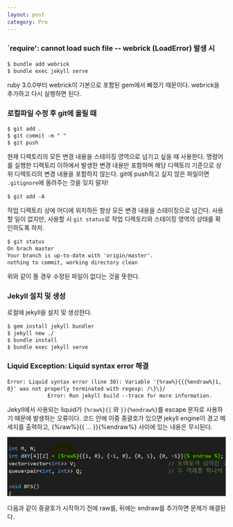 ```yaml
---
layout: post
category: Pro
---
```


### `require': cannot load such file -- webrick (LoadError) 발생 시

```
$ bundle add webrick
$ bundle exec jekyll serve
```
ruby 3.0.0부터 webrick이 기본으로 포함된 gem에서 빠졌기 때문이다. webrick을 추가하고 다시 실행하면 된다. 

### 로컬파일 수정 후 git에 올릴 때

```
$ git add .
$ git commit -m " "
$ git push
```

현재 디렉토리의 모든 변경 내용을 스테이징 영역으로 넘기고 싶을 때 사용한다. 명령어를 실행한 디렉토리 이하에서 발생한 변경 내용만 포함하며
해당 디렉토리 기준으로 상위 디렉토리의 변경 내용을 포함하지 않는다. git에 push하고 싶지 않은 파일이면 `.gitignore`에 올려주는 것을 잊지 말자!

```
$ git add -A
```

작업 디렉토리 상에 어디에 위치하든 항상 모든 변경 내용을 스테이징으로 넘긴다. 사용할 일이 없지만, 사용할 시 `git status`로 작업 디렉토리와
스테이징 영역의 상태를 확인하도록 하자. 

```
$ git status
On brach master
Your branch is up-to-date with 'origin/master'.
nothing to commit, working directory clean
```
위와 같이 뜰 경우 수정된 파일이 없다는 것을 뜻한다. 

### Jekyll 설치 및 생성

로컬에 jekyll을 설치 및 생성한다. 

```
$ gem install jekyll bundler
$ jekyll new ./
$ bundle install
$ bundle exec jekyll serve
```

### Liquid Exception: Liquid syntax error 해결

```
Error: Liquid syntax error (line 30): Variable '{%raw%}{{{%endraw%}1, 0}' was not properly terminated with regexp: /\}\}/
             Error: Run jekyll build --trace for more information.
```
Jekyll에서 사용되는 liquid가 `{%raw%}{{` 와 `}}{%endraw%}`를 escape 문자로 사용하기 때문에 발생하는 오류이다. 코드 안에 이중 중괄호가 있으면 jekyll engine이 경고 메세지를 출력하고, {%raw%}{{ ... }}{%endraw%} 사이에 있는 내용은 무시된다.

![e1](./image/error1.png)

다음과 같이 중괄호가 시작하기 전에 raw를, 뒤에는 endraw를 추가하면 문제가 해결된다.
